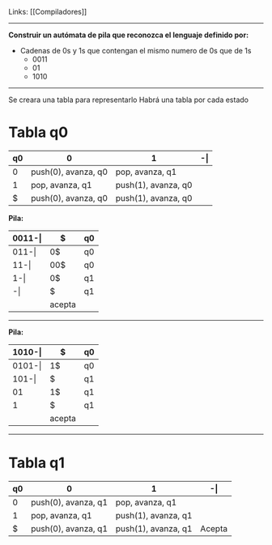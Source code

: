 Links: [[Compiladores]]
___

**Construir un autómata de pila que reconozca el lenguaje definido por:**
- Cadenas de 0s y 1s que contengan el mismo numero de 0s que de 1s
	- 0011
	- 01
	- 1010

___
Se creara una tabla para representarlo
Habrá una tabla por cada estado
# Tabla q0

| q0  | 0                   | 1                   | -\| |
| --- | ------------------- | ------------------- | --- |
| 0   | push(0), avanza, q0 | pop, avanza, q1     |     |
| 1   | pop, avanza, q1     | push(1), avanza, q0 |     |
| $   | push(0), avanza, q0 | push(1), avanza, q0 |     |

**Pila:**

| 0011-\| | $      | q0  |
| ------- | ------ | --- |
| 011-\|  | 0$     | q0  |
| 11-\|   | 00$    | q0  |
| 1-\|    | 0$     | q1  |
| -\|     | $      | q1  |
|         | acepta |     | 
___
**Pila:**

| 1010-\| | $      | q0  |
| ------- | ------ | --- |
| 0101-\| | 1$     | q0  |
| 101-\|  | $      | q1  |
| 01      | 1$     | q1  |
| 1       | $      | q1  |
|         | acepta |     |
___
# Tabla q1
| q0  | 0                   | 1                   | -\|    |
| --- | ------------------- | ------------------- | ------ |
| 0   | push(0), avanza, q1 | pop, avanza, q1     |        |
| 1   | pop, avanza, q1     | push(1), avanza, q1 |        |
| $   | push(0), avanza, q1 | push(1), avanza, q1 | Acepta |
